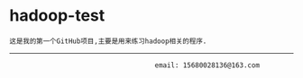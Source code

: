 # hadoop-test
    这是我的第一个GitHub项目,主要是用来练习hadoop相关的程序.
---
                                        email: 15680028136@163.com